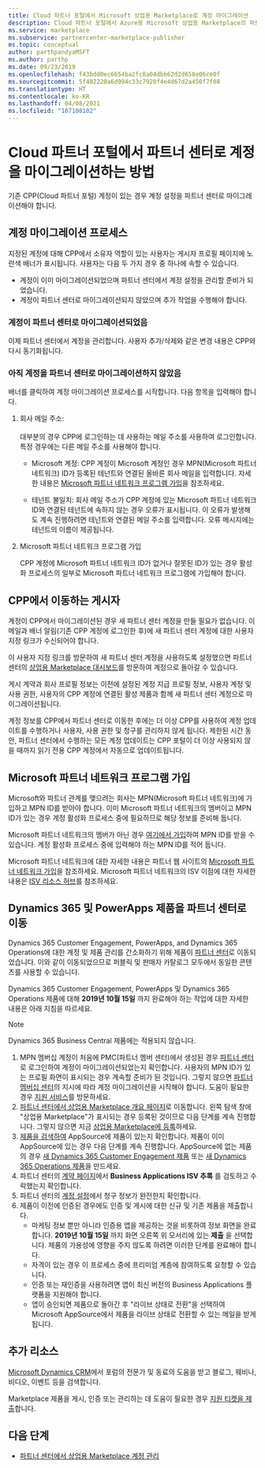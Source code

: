 ```yaml
---
title: Cloud 파트너 포털에서 Microsoft 상업용 Marketplace로 계정 마이그레이션
description: Cloud 파트너 포털에서 Azure용 Microsoft 상업용 Marketplace의 파트너 센터로 계정을 마이그레이션하는 방법을 알아봅니다.
ms.service: marketplace
ms.subservice: partnercenter-marketplace-publisher
ms.topic: conceptual
author: parthpandyaMSFT
ms.author: parthp
ms.date: 09/23/2019
ms.openlocfilehash: f43bdd0ec6654ba2fc8a04dbb62d2d658e06ce0f
ms.sourcegitcommit: 5f482220a6d994c33c7920f4e4d67d2a450f7f08
ms.translationtype: HT
ms.contentlocale: ko-KR
ms.lasthandoff: 04/08/2021
ms.locfileid: "107108102"
---
```

# <a name="how-to-migrate-your-account-from-cloud-partner-portal-to-partner-center"></a>Cloud 파트너 포털에서 파트너 센터로 계정을 마이그레이션하는 방법

기존 CPP(Cloud 파트너 포털) 계정이 있는 경우 계정 설정을 파트너 센터로 마이그레이션해야 합니다.

## <a name="account-migration-process"></a>계정 마이그레이션 프로세스

지정된 계정에 대해 CPP에서 소유자 역할이 있는 사용자는 게시자 프로필 페이지에 노란색 배너가 표시됩니다. 사용자는 다음 두 가지 경우 중 하나에 속할 수 있습니다.

- 계정이 이미 마이그레이션되었으며 파트너 센터에서 계정 설정을 관리할 준비가 되었습니다.
- 계정이 파트너 센터로 마이그레이션되지 않았으며 추가 작업을 수행해야 합니다.

### <a name="your-account-has-been-migrated-to-partner-center"></a>계정이 파트너 센터로 마이그레이션되었음

이제 파트너 센터에서 계정을 관리합니다. 사용자 추가/삭제와 같은 변경 내용은 CPP와 다시 동기화됩니다.

### <a name="you-have-not-yet-migrated-your-account-to-partner-center"></a>아직 계정을 파트너 센터로 마이그레이션하지 않았음

배너를 클릭하여 계정 마이그레이션 프로세스를 시작합니다. 다음 항목을 입력해야 합니다.

1. 회사 메일 주소: <br> <br> 대부분의 경우 CPP에 로그인하는 데 사용하는 메일 주소를 사용하여 로그인합니다. 특정 경우에는 다른 메일 주소를 사용해야 합니다.

    * Microsoft 계정: CPP 계정이 Microsoft 계정인 경우 MPN(Microsoft 파트너 네트워크) ID가 등록된 테넌트와 연결된 올바른 회사 메일을 입력합니다. 자세한 내용은 [Microsoft 파트너 네트워크 프로그램 가입](#sign-up-for-microsoft-partner-network-program)을 참조하세요.

    * 테넌트 불일치: 회사 메일 주소가 CPP 계정에 있는 Microsoft 파트너 네트워크 ID와 연결된 테넌트에 속하지 않는 경우 오류가 표시됩니다. 이 오류가 발생해도 계속 진행하려면 테넌트와 연결된 메일 주소를 입력합니다. 오류 메시지에는 테넌트의 이름이 제공됩니다.

2. Microsoft 파트너 네트워크 프로그램 가입

    CPP 계정에 Microsoft 파트너 네트워크 ID가 없거나 잘못된 ID가 있는 경우 활성화 프로세스의 일부로 Microsoft 파트너 네트워크 프로그램에 가입해야 합니다.

## <a name="publishers-moving-from-cpp"></a>CPP에서 이동하는 게시자

계정이 CPP에서 마이그레이션된 경우 새 파트너 센터 계정을 만들 필요가 없습니다. 이메일과 배너 알림(기존 CPP 계정에 로그인한 후)에 새 파트너 센터 계정에 대한 사용자 지정 링크가 수신되어야 합니다.

이 사용자 지정 링크를 방문하여 새 파트너 센터 계정을 사용하도록 설정했으면 파트너 센터의 [상업용 Marketplace 대시보드](https://partner.microsoft.com/dashboard/commercial-marketplace/overview)를 방문하여 계정으로 돌아갈 수 있습니다.

게시 계약과 회사 프로필 정보는 이전에 설정된 계정 지급 프로필 정보, 사용자 계정 및 사용 권한, 사용자의 CPP 계정에 연결된 활성 제품과 함께 새 파트너 센터 계정으로 마이그레이션됩니다.

계정 정보를 CPP에서 파트너 센터로 이동한 후에는 더 이상 CPP를 사용하여 계정 업데이트를 수행하거나 사용자, 사용 권한 및 청구를 관리하지 않게 됩니다. 제한된 시간 동안, 파트너 센터에서 수행하는 모든 계정 업데이트는 CPP 포털이 더 이상 사용되지 않을 때까지 읽기 전용 CPP 계정에서 자동으로 업데이트됩니다.

## <a name="sign-up-for-microsoft-partner-network-program"></a>Microsoft 파트너 네트워크 프로그램 가입

Microsoft와 파트너 관계를 맺으려는 회사는 MPN(Microsoft 파트너 네트워크)에 가입하고 MPN ID를 받아야 합니다. 이미 Microsoft 파트너 네트워크의 멤버이고 MPN ID가 있는 경우 계정 활성화 프로세스 중에 필요하므로 해당 정보를 준비해 둡니다.  

Microsoft 파트너 네트워크의 멤버가 아닌 경우 [여기에서 가입](https://signup.microsoft.com/signup?sku=StoreForBusinessIW&origin=partnerdashboard&culture=en-us&ru=https://partner.microsoft.com/dashboard/account/v3/xpu/onboard?ru=/dashboard/account/v3/enrollment/companyprofile/basicpartnernetwork/new)하여 MPN ID를 받을 수 있습니다. 계정 활성화 프로세스 중에 입력해야 하는 MPN ID를 적어 둡니다.

Microsoft 파트너 네트워크에 대한 자세한 내용은 파트너 웹 사이트의 [Microsoft 파트너 네트워크 가입](https://partner.microsoft.com/membership)을 참조하세요. Microsoft 파트너 네트워크의 ISV 이점에 대한 자세한 내용은 [ISV 리소스 허브](https://partner.microsoft.com/isv-resource-hub)를 참조하세요.  

## <a name="move-dynamics-365-and-powerapps-offers-to-partner-center"></a>Dynamics 365 및 PowerApps 제품을 파트너 센터로 이동

Dynamics 365 Customer Engagement, PowerApps, and Dynamics 365 Operations에 대한 계정 및 제품 관리를 간소화하기 위해 제품이 [파트너 센터](https://partner.microsoft.com/)로 이동되었습니다. 이와 같이 이동되었으므로 퍼블릭 및 판매자 카탈로그 모두에서 동일한 콘텐츠를 사용할 수 있습니다.

Dynamics 365 Customer Engagement, PowerApps 및 Dynamics 365 Operations 제품에 대해 **2019년 10월 15일** 까지 완료해야 하는 작업에 대한 자세한 내용은 아래 지침을 따르세요.

> [!NOTE]
> Dynamics 365 Business Central 제품에는 적용되지 않습니다.  

1. MPN 멤버십 계정이 처음에 PMC(파트너 멤버 센터)에서 생성된 경우 [파트너 센터](https://partner.microsoft.com/pcv/accountsettings/connectedpartnerprofile)로 로그인하여 계정이 마이그레이션되었는지 확인합니다. 사용자의 MPN ID가 있는 프로필 화면이 표시되는 경우 계속할 준비가 된 것입니다. 그렇지 않으면 [파트너 멤버십 센터](https://partners.microsoft.com/partnerprogram/Welcome.aspx)의 지시에 따라 계정 마이그레이션을 시작해야 합니다. 도움이 필요한 경우 [지원 서비스](https://partner.microsoft.com/support?issueid=100-0077)를 방문하세요.
2. [파트너 센터에서 상업용 Marketplace 개요 페이지](https://partner.microsoft.com/dashboard/commercial-marketplace/overview)로 이동합니다. 왼쪽 탐색 창에 "상업용 Marketplace"가 표시되는 경우 등록된 것이므로 다음 단계를 계속 진행합니다. 그렇지 않으면 지금 [상업용 Marketplace에 등록](https://partner.microsoft.com/dashboard/account/v3/enrollment/introduction/partnership)하세요.
3. [제품을 검색하여](https://appsource.microsoft.com/) AppSource에 제품이 있는지 확인합니다. 제품이 이미 AppSource에 있는 경우 다음 단계를 계속 진행합니다. AppSource에 없는 제품의 경우 [새 Dynamics 365 Customer Engagement 제품](.\partner-center-portal\create-new-customer-engagement-offer.md) 또는 [새 Dynamics 365 Operations 제품](.\partner-center-portal\create-new-operations-offer.md)을 만드세요.
4. 파트너 센터의 [계약 페이지](https://partner.microsoft.com/dashboard/account/agreements)에서 **Business Applications ISV 추록** 를 검토하고 수락했는지 확인합니다.
5. 파트너 센터의 [계정 설정](https://partner.microsoft.com/dashboard/account/v3/accountsettings/billingprofile)에서 청구 정보가 완전한지 확인합니다.
6. 제품이 이전에 인증된 경우에도 인증 및 게시에 대한 신규 및 기존 제품을 제출합니다.
    * 마케팅 정보 뿐만 아니라 인증용 앱을 제공하는 것을 비롯하여 정보 화면을 완료합니다. **2019년 10월 15일** 까지 화면 오른쪽 위 모서리에 있는 **제출** 을 선택합니다. 제품의 가용성에 영향을 주지 않도록 하려면 이러한 단계를 완료해야 합니다.
    * 자격이 있는 경우 이 프로세스 중에 프리미엄 계층에 참여하도록 요청할 수 있습니다.
    * 인증 또는 재인증을 사용하려면 앱이 최신 버전의 Business Applications 플랫폼을 지원해야 합니다.
    * 앱이 승인되면 제품으로 돌아간 후 "라이브 상태로 전환"을 선택하여 Microsoft AppSource에서 제품을 라이브 상태로 전환할 수 있는 메일을 받게 됩니다.

## <a name="additional-resources"></a>추가 리소스

[Microsoft Dynamics CRM](https://community.dynamics.com/crm?wa=wsignin1.0)에서 포럼의 전문가 및 동료의 도움을 받고 블로그, 웨비나, 비디오, 이벤트 등을 검색합니다.

Marketplace 제품을 게시, 인증 또는 관리하는 데 도움이 필요한 경우 [지원 티켓을 제출](https://aka.ms/MarketplacePublisherSupport)합니다.

## <a name="next-step"></a>다음 단계

- [파트너 센터에서 상업용 Marketplace 계정 관리](./manage-account.md)
